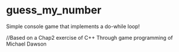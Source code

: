 # guess_my_number
Simple console game that implements a do-while loop!

//Based on a Chap2 exercise of C++ Through game programming of Michael Dawson
